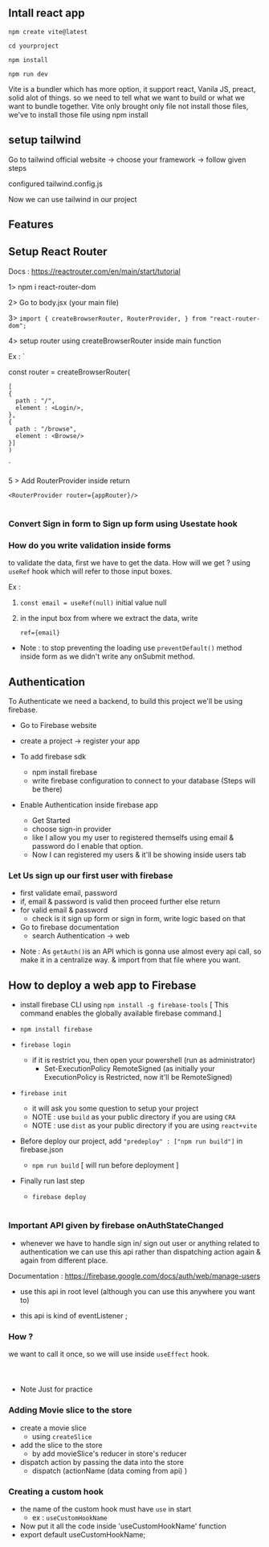 ## Intall react app
`npm create vite@latest`

`cd yourproject`

`npm install`

`npm run dev`

Vite is a bundler which has more option, it support react, Vanila JS, preact, solid alot of things. so we need to tell what we want to build or what we want to bundle together.
Vite only brought only file not install those files, we've to install those file using npm install

## setup tailwind
Go to tailwind official website -> choose your framework -> follow given steps

configured tailwind.config.js

Now we can use tailwind in our project

## Features

## Setup React Router

Docs : https://reactrouter.com/en/main/start/tutorial

1> npm i react-router-dom

2> Go to body.jsx (your main file)

3> `import {
  createBrowserRouter,
  RouterProvider,
} from "react-router-dom";`

4> setup router using createBrowserRouter inside main function

Ex : `
   
   const router = createBrowserRouter(
 
    [
    {
      path : "/",
      element : <Login/>,
    },
    {
      path : "/browse",
      element : <Browse/>
    }]
    )
    
`

5 > Add RouterProvider inside return

` <RouterProvider router={appRouter}/> `

#

### Convert Sign in form to Sign up form using Usestate hook

### How do you write validation inside forms
to validate the data, first we have to get the data.
How will we get ?
using `useRef` hook which will refer to those input boxes.

Ex : 
1. `const email = useRef(null)`
initial value null
2. in the input box from where we extract the data, write
 
    `ref={email}`

* Note : to stop preventing the loading use `preventDefault()` method inside form as we didn't write any onSubmit method.


## Authentication

To Authenticate we need a backend, to build this project we'll be using firebase.
* Go to Firebase website
* create a project -> register your app
* To add firebase sdk
  * npm install firebase
  * write firebase configuration to connect to your database (Steps will be there)

* Enable Authentication inside firebase app
  * Get Started
  * choose sign-in provider
  * like I allow you my user to registered themselfs using email & password do I enable that option.
  * Now I can registered my users & it'll be showing inside users tab

### Let Us sign up our first user with firebase

- first validate email, password
- if, email & password is valid then proceed further else return
- for valid email & password
  - check is it sign up form or sign in form, write logic based on that
- Go to firebase documentation
  - search Authentication -> web

* Note : As `getAuth()`is an API which is gonna use almost every api call, so make it in a centralize way. & import from that file where you want.

## How to deploy a web app to Firebase

 * install firebase CLI using `npm install -g firebase-tools`  [ This command enables the globally available firebase command.]

 * `npm install firebase`
 
 * `firebase login`

    - if it is restrict you, then open your powershell (run as administrator)
      - Set-ExecutionPolicy RemoteSigned (as initially your ExecutionPolicy is Restricted, now it'll be RemoteSigned)
  * `firebase init`
  
    - it will ask you some question to setup your project
     * NOTE : use `build` as your public directory if you are using `CRA`
     * NOTE : use `dist` as your public directory if you are using `react+vite`

* Before deploy our project, add `"predeploy" : ["npm run build"]` in firebase.json
  - `npm run build`   [ will run before deployment ]

* Finally run last step
  - `firebase deploy`

  #


### Important API given by firebase onAuthStateChanged
  - whenever we have to handle  sign in/ sign out user or anything related to authentication we can use this api rather than dispatching action again & again from different place.

  Documentation : https://firebase.google.com/docs/auth/web/manage-users

* use this api in root level (although you can use this anywhere you want to)

* this api is kind of eventListener ;
### How ?
we want to call it once, so we will use inside `useEffect` hook.
```

```

#

* Note Just for practice
### Adding Movie slice to the store
- create a movie slice
    - using `createSlice`
- add the slice to the store
    - by add movieSlice's reducer in store's reducer
- dispatch action by passing the data into the store
    - dispatch (actionName (data coming from api) )

### Creating a custom hook
- the name of the custom hook must have `use` in start
  - ex : `useCustomHookName`
- Now put it all the code inside 'useCustomHookName' function 
- export default useCustomHookName;